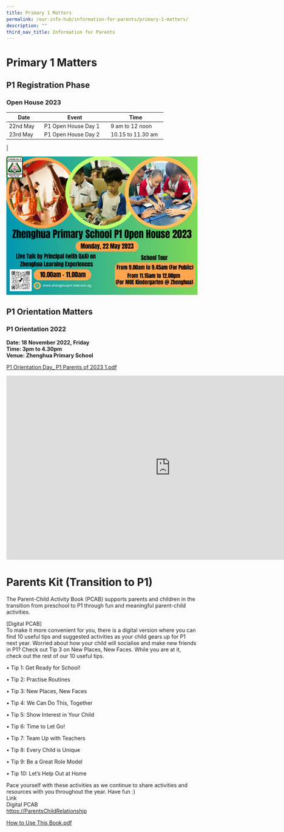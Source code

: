 ```yaml
---
title: Primary 1 Matters
permalink: /our-info-hub/information-for-parents/primary-1-matters/
description: ""
third_nav_title: Information for Parents
---
```

# Primary 1 Matters

## P1 Registration Phase


### Open House 2023

| Date | Event | Time |
| -------- | -------- | -------- |
| 22nd May &nbsp;  | P1 Open House Day 1 &nbsp; &nbsp; | 9 am to 12 noon &nbsp; &nbsp; |
|23rd May &nbsp; &nbsp;  | P1 Open House Day 2 &nbsp;  | 10.15 to 11.30 am &nbsp;  |
|

![](/images/Our%20info%20hub/zhenghua%20primary%20school%20-%20p1%20open%20house%202023%20(motd%20poster)%20.png)

## P1 Orientation Matters

### P1 Orientation 2022

**Date: 18 November 2022, Friday**<br>
**Time: 3pm to 4.30pm**&nbsp;<br>
**Venue: Zhenghua Primary School**<br>

[P1 Orientation Day\_ P1 Parents of 2023 1.pdf](/files/Our%20Info%20Hub/P1%20Orientation%20Day_%20P1%20Parents%20of%202023%201.pdf)

<iframe width="864" height="486" src="https://www.youtube.com/embed/DtwmZqbWaVE" title="Class of 2023 P1 orientation" frameborder="0" allow="accelerometer; autoplay; clipboard-write; encrypted-media; gyroscope; picture-in-picture" allowfullscreen=""></iframe>

Parents Kit (Transition to P1)
==============================

The Parent-Child Activity Book (PCAB) supports parents and children in the transition from preschool to P1 through fun and meaningful parent-child activities.&nbsp;

\[Digital PCAB\]<br>
To make it more convenient for you, there is a digital version where you can find 10 useful tips and suggested activities as your child gears up for P1 next year. Worried about how your child will socialise and make new friends in P1? Check out Tip 3 on New Places, New Faces. While you are at it, check out the rest of our 10 useful tips.

  

• Tip 1: Get Ready for School!&nbsp;

• Tip 2: Practise Routines

• Tip 3: New Places, New Faces

• Tip 4: We Can Do This, Together&nbsp;

• Tip 5: Show Interest in Your Child&nbsp;

• Tip 6: Time to Let Go!&nbsp;

• Tip 7: Team Up with Teachers&nbsp;

• Tip 8: Every Child is Unique

• Tip 9: Be a Great Role Model&nbsp;

• Tip 10: Let’s Help Out at Home&nbsp; &nbsp;

  

Pace yourself with these activities as we continue to share activities and resources with you throughout the year. Have fun :)<br>
Link&nbsp;<br>
Digital PCAB<br>
[https://ParentsChildRelationship](https://www.moe.gov.sg/parentkit?pt=Parent-Child%20Relationship)  

[How to Use This Book.pdf](/files/How%20to%20Use%20This%20Book.pdf)